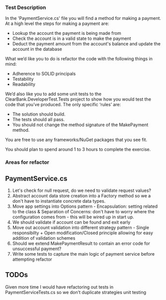 ### Test Description
In the 'PaymentService.cs' file you will find a method for making a payment. At a high level the steps for making a payment are:

 - Lookup the account the payment is being made from
 - Check the account is in a valid state to make the payment
 - Deduct the payment amount from the account's balance and update the account in the database
 
What we’d like you to do is refactor the code with the following things in mind:  
 - Adherence to SOLID principals
 - Testability  
 - Readability 

We’d also like you to add some unit tests to the ClearBank.DeveloperTest.Tests project to show how you would test the code that you’ve produced. The only specific ‘rules’ are:  

 - The solution should build.
 - The tests should all pass.
 - You should not change the method signature of the MakePayment method.

You are free to use any frameworks/NuGet packages that you see fit.  
 
You should plan to spend around 1 to 3 hours to complete the exercise.

### Areas for refactor 
## PaymentService.cs
1. Let's check for null request, do we need to validate request values?
1. Abstract account data store creation into a Factory method so we a don't have to instantiate concrete data types. 
1. Move app settings into Options pattern - Encapsulation: setting related to the class & Separation of Concerns: don't have to worry where the configuration comes from - this will be wired up in start up.
1. We should validate if account can be found and exit early
1. Move out account validation into different strategy pattern - Single responsibilty + Open modification/Closed principle allowing for easy addition of validation schemes
1. Should we extend MakePaymentResult to contain an error code for unsuccessful payment?
1. Write some tests to capture the main logic of payment service before attempting refactor

## TODOs
Given more time I would have refactoring out tests in PaymentServiceTests.cs so we don't duplicate strategies unit testing
